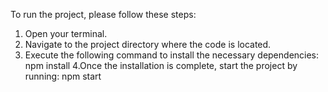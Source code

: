 To run the project, please follow these steps:
1. Open your terminal.
2. Navigate to the project directory where the code is located.
3. Execute the following command to install the necessary dependencies:  npm install
4.Once the installation is complete, start the project by running: npm start
